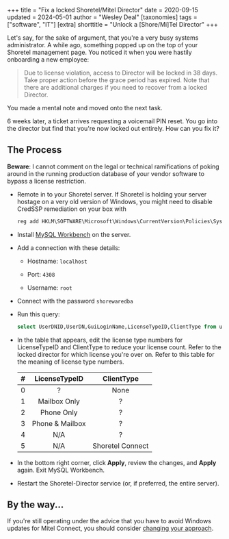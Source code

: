 +++
title = "Fix a locked Shoretel/Mitel Director"
date = 2020-09-15
updated = 2024-05-01
author = "Wesley Deal"
[taxonomies]
tags = ["software", "IT"]
[extra]
shorttitle = "Unlock a [Shore/Mi]Tel Director"
+++

Let's say, for the sake of argument, that you're a very busy systems administrator. A while ago, something popped up on the top of your Shoretel management page. You noticed it when you were hastily onboarding a new employee:

>Due to license violation, access to Director will be locked in 38 days. Take proper action before the grace period has expired. Note that there are additional charges if you need to recover from a locked Director.

You made a mental note and moved onto the next task.

6 weeks later, a ticket arrives requesting a voicemail PIN reset. You go into the director but find that you're now locked out entirely. How can you fix it?

## The Process

**Beware**: I cannot comment on the legal or technical ramifications of poking around in the running production database of your vendor software to bypass a license restriction.


 - Remote in to your Shoretel server. If Shoretel is holding your server hostage on a very old version of Windows, you might need to disable CredSSP remediation on your box with
    ```cmd
    reg add HKLM\SOFTWARE\Microsoft\Windows\CurrentVersion\Policies\System\CredSSP\Parameters /v AllowEncryptionOracle /t REG_DWORD /d 2
    ```

 - Install [MySQL Workbench](https://dev.mysql.com/downloads/workbench/) on the server.

 - Add a connection with these details:

   - Hostname: `localhost`

   - Port: `4308`

   - Username: `root`

 - Connect with the password `shorewaredba`

 - Run this query:  
   ```sql
   select UserDNID,UserDN,GuiLoginName,LicenseTypeID,ClientType from users order by licensetypeID
   ```

 - In the table that appears, edit the license type  numbers for LicenseTypeID and ClientType to reduce your license count. Refer to the locked director for which license you're over on. Refer to this table for the meaning of license type numbers.

   | # | LicenseTypeID   | ClientType       |
   |:-:|:---------------:|:----------------:|
   | 0 | ?               | None             |
   | 1 | Mailbox Only    | ?                |
   | 2 | Phone Only      | ?                |
   | 3 | Phone & Mailbox | ?                |
   | 4 | N/A             | ?                |
   | 5 | N/A             | Shoretel Connect |

 - In the bottom right corner, click **Apply**, review the changes, and **Apply** again. Exit MySQL Workbench.

 - Restart the Shoretel-Director service (or, if preferred, the entire server).
 
 ## By the way...
 
 If you're still operating under the advice that you have to avoid Windows updates for Mitel Connect, you should consider [changing your approach](https://www.shoretelforums.com/forum/shoretel-tech/installers/80664-windows-updates).